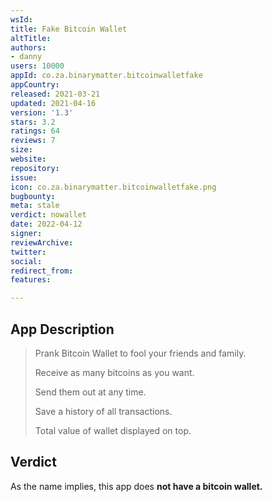 ```yaml
---
wsId: 
title: Fake Bitcoin Wallet
altTitle: 
authors:
- danny
users: 10000
appId: co.za.binarymatter.bitcoinwalletfake
appCountry: 
released: 2021-03-21
updated: 2021-04-16
version: '1.3'
stars: 3.2
ratings: 64
reviews: 7
size: 
website: 
repository: 
issue: 
icon: co.za.binarymatter.bitcoinwalletfake.png
bugbounty: 
meta: stale
verdict: nowallet
date: 2022-04-12
signer: 
reviewArchive: 
twitter: 
social: 
redirect_from: 
features: 

---
```


## App Description

> Prank Bitcoin Wallet to fool your friends and family.
>
> Receive as many bitcoins as you want.
>
> Send them out at any time.
>
> Save a history of all transactions.
>
> Total value of wallet displayed on top.

## Verdict

As the name implies, this app does **not have a bitcoin wallet.**
